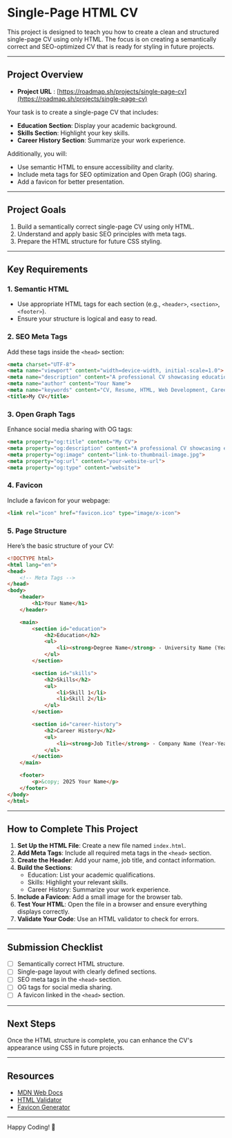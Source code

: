 # Single-Page HTML CV

This project is designed to teach you how to create a clean and structured single-page CV using only HTML. The focus is on creating a semantically correct and SEO-optimized CV that is ready for styling in future projects.

---

## **Project Overview**

- **Project URL** : [https://roadmap.sh/projects/single-page-cv](https://roadmap.sh/projects/single-page-cv)

Your task is to create a single-page CV that includes:
- **Education Section**: Display your academic background.
- **Skills Section**: Highlight your key skills.
- **Career History Section**: Summarize your work experience.

Additionally, you will:
- Use semantic HTML to ensure accessibility and clarity.
- Include meta tags for SEO optimization and Open Graph (OG) sharing.
- Add a favicon for better presentation.

---

## **Project Goals**

1. Build a semantically correct single-page CV using only HTML.
2. Understand and apply basic SEO principles with meta tags.
3. Prepare the HTML structure for future CSS styling.

---

## **Key Requirements**

### **1. Semantic HTML**
- Use appropriate HTML tags for each section (e.g., `<header>`, `<section>`, `<footer>`).
- Ensure your structure is logical and easy to read.

### **2. SEO Meta Tags**
Add these tags inside the `<head>` section:
```html
<meta charset="UTF-8">
<meta name="viewport" content="width=device-width, initial-scale=1.0">
<meta name="description" content="A professional CV showcasing education, skills, and career history.">
<meta name="author" content="Your Name">
<meta name="keywords" content="CV, Resume, HTML, Web Development, Career">
<title>My CV</title>
```

### **3. Open Graph Tags**
Enhance social media sharing with OG tags:
```html
<meta property="og:title" content="My CV">
<meta property="og:description" content="A professional CV showcasing education, skills, and career history.">
<meta property="og:image" content="link-to-thumbnail-image.jpg">
<meta property="og:url" content="your-website-url">
<meta property="og:type" content="website">
```

### **4. Favicon**
Include a favicon for your webpage:
```html
<link rel="icon" href="favicon.ico" type="image/x-icon">
```

### **5. Page Structure**
Here’s the basic structure of your CV:
```html
<!DOCTYPE html>
<html lang="en">
<head>
    <!-- Meta Tags -->
</head>
<body>
    <header>
        <h1>Your Name</h1>
    </header>

    <main>
        <section id="education">
            <h2>Education</h2>
            <ul>
                <li><strong>Degree Name</strong> - University Name (Year)</li>
            </ul>
        </section>

        <section id="skills">
            <h2>Skills</h2>
            <ul>
                <li>Skill 1</li>
                <li>Skill 2</li>
            </ul>
        </section>

        <section id="career-history">
            <h2>Career History</h2>
            <ul>
                <li><strong>Job Title</strong> - Company Name (Year-Year)</li>
            </ul>
        </section>
    </main>

    <footer>
        <p>&copy; 2025 Your Name</p>
    </footer>
</body>
</html>
```

---

## **How to Complete This Project**

1. **Set Up the HTML File**: Create a new file named `index.html`.
2. **Add Meta Tags**: Include all required meta tags in the `<head>` section.
3. **Create the Header**: Add your name, job title, and contact information.
4. **Build the Sections**:
   - Education: List your academic qualifications.
   - Skills: Highlight your relevant skills.
   - Career History: Summarize your work experience.
5. **Include a Favicon**: Add a small image for the browser tab.
6. **Test Your HTML**: Open the file in a browser and ensure everything displays correctly.
7. **Validate Your Code**: Use an HTML validator to check for errors.

---

## **Submission Checklist**
- [ ] Semantically correct HTML structure.
- [ ] Single-page layout with clearly defined sections.
- [ ] SEO meta tags in the `<head>` section.
- [ ] OG tags for social media sharing.
- [ ] A favicon linked in the `<head>` section.

---

## **Next Steps**
Once the HTML structure is complete, you can enhance the CV's appearance using CSS in future projects.

---

## **Resources**
- [MDN Web Docs](https://developer.mozilla.org/en-US/docs/Web/HTML)
- [HTML Validator](https://validator.w3.org/)
- [Favicon Generator](https://favicon.io/)

---

Happy Coding! 🚀